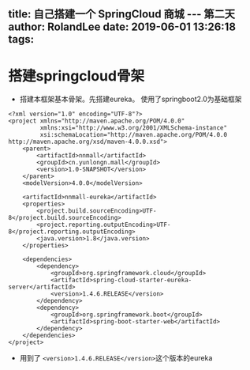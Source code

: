 title: 自己搭建一个 SpringCloud 商城 --- 第二天
author: RolandLee
date: 2019-06-01 13:26:18
tags:
---
# 搭建springcloud骨架

- 搭建本框架基本骨架。先搭建eureka。 使用了springboot2.0为基础框架
```
<?xml version="1.0" encoding="UTF-8"?>
<project xmlns="http://maven.apache.org/POM/4.0.0"
         xmlns:xsi="http://www.w3.org/2001/XMLSchema-instance"
         xsi:schemaLocation="http://maven.apache.org/POM/4.0.0 http://maven.apache.org/xsd/maven-4.0.0.xsd">
    <parent>
        <artifactId>nnmall</artifactId>
        <groupId>cn.yunlongn.mall</groupId>
        <version>1.0-SNAPSHOT</version>
    </parent>
    <modelVersion>4.0.0</modelVersion>

    <artifactId>nnmall-eureka</artifactId>
    <properties>
        <project.build.sourceEncoding>UTF-8</project.build.sourceEncoding>
        <project.reporting.outputEncoding>UTF-8</project.reporting.outputEncoding>
        <java.version>1.8</java.version>
    </properties>

    <dependencies>
        <dependency>
            <groupId>org.springframework.cloud</groupId>
            <artifactId>spring-cloud-starter-eureka-server</artifactId>
            <version>1.4.6.RELEASE</version>
        </dependency>
        <dependency>
            <groupId>org.springframework.boot</groupId>
            <artifactId>spring-boot-starter-web</artifactId>
        </dependency>
    </dependencies>
</project>
```

-  用到了 `<version>1.4.6.RELEASE</version>`这个版本的eureka

